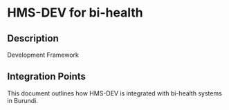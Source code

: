 # HMS-DEV for bi-health

## Description

Development Framework

## Integration Points

This document outlines how HMS-DEV is integrated with bi-health systems in Burundi.
